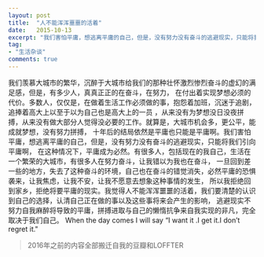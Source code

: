 ```yaml
---
layout: post
title:  "人不能浑浑噩噩的活着"
date:   2015-10-13
excerpt: "我们害怕平庸，想逃离平庸的自己，但是，没有努力没有奋斗的逃避现实，只能将我们引向平庸啊"
tag:
- "生活杂谈"
comments: true
---
```


我们羡慕大城市的繁华，沉醉于大城市给我们的那种壮怀激烈惨烈奋斗的虚幻的满足感，但是，有多少人，真真正正的在奋斗，在努力，
在付出着实现梦想必须的代价。多数人，仅仅是，在做着生活工作必须做的事，抱怨着加班，沉迷于追剧，追捧着高大上以至于以为自己也是高大上的一员
，从来没有为梦想没日没夜拼搏，从来没有做大部分人觉得没必要的工作。就算是，大城市机会多，更公平，能成就梦想，没有努力拼搏，
十年后的结局依然是平庸也只能是平庸啊。我们害怕平庸，想逃离平庸的自己，但是，没有努力没有奋斗的逃避现实，只能将我们引向平庸啊，
在这种情况下，平庸成为必然。有很多人，包括现在的我自己，生活在一个繁荣的大城市，有很多人在努力奋斗，让我错以为我也在奋斗，
一旦回到差一些的地方，失去了这种奋斗的环境，自己也在奋斗的错觉消失，必然平庸的恐惧袭来，让我焦虑，让我不安，让我不愿意去想象这种事情的发生，
所以我拒绝回到家乡，拒绝将要平庸的现实。我觉得人不能浑浑噩噩的活着，我们要清楚的认识到自己的选择，认清自己正在做的事以及这些事将来会产生的影响，
逃避现实不努力自我麻醉将导致的平庸，拼搏进取与自己的懒惰抗争来自我实现的非凡，完全取决于我们自己。
When the day comes I will say “I want it .I get it.I don’t regret it."

> 2016年之前的内容全部搬迁自我的豆瓣和LOFFTER
